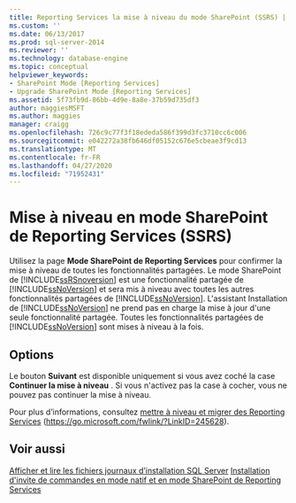 ```yaml
---
title: Reporting Services la mise à niveau du mode SharePoint (SSRS) | Microsoft Docs
ms.custom: ''
ms.date: 06/13/2017
ms.prod: sql-server-2014
ms.reviewer: ''
ms.technology: database-engine
ms.topic: conceptual
helpviewer_keywords:
- SharePoint Mode [Reporting Services]
- Upgrade SharePoint Mode [Reporting Services]
ms.assetid: 5f73fb9d-86bb-4d9e-8a8e-37b59d735df3
author: maggiesMSFT
ms.author: maggies
manager: craigg
ms.openlocfilehash: 726c9c77f3f18ededa586f399d3fc3710cc6c006
ms.sourcegitcommit: e042272a38fb646df05152c676e5cbeae3f9cd13
ms.translationtype: MT
ms.contentlocale: fr-FR
ms.lasthandoff: 04/27/2020
ms.locfileid: "71952431"
---
```

# <a name="reporting-services-sharepoint-mode-upgrade-ssrs"></a>Mise à niveau en mode SharePoint de Reporting Services (SSRS)
  Utilisez la page **Mode SharePoint de Reporting Services** pour confirmer la mise à niveau de toutes les fonctionnalités partagées. Le mode SharePoint de [!INCLUDE[ssRSnoversion](../../includes/ssrsnoversion-md.md)] est une fonctionnalité partagée de [!INCLUDE[ssNoVersion](../../includes/ssnoversion-md.md)] et sera mis à niveau avec toutes les autres fonctionnalités partagées de [!INCLUDE[ssNoVersion](../../includes/ssnoversion-md.md)]. L'assistant Installation de [!INCLUDE[ssNoVersion](../../includes/ssnoversion-md.md)] ne prend pas en charge la mise à jour d'une seule fonctionnalité partagée. Toutes les fonctionnalités partagées de [!INCLUDE[ssNoVersion](../../includes/ssnoversion-md.md)] sont mises à niveau à la fois.  
  
## <a name="options"></a>Options  
 Le bouton **Suivant** est disponible uniquement si vous avez coché la case **Continuer la mise à niveau** . Si vous n'activez pas la case à cocher, vous ne pouvez pas continuer la mise à niveau.  
  
 Pour plus d’informations, consultez [mettre à niveau et migrer des Reporting Services](https://go.microsoft.com/fwlink/?LinkID=245628) (https://go.microsoft.com/fwlink/?LinkID=245628).  
  
## <a name="see-also"></a>Voir aussi  
 [Afficher et lire les fichiers journaux d’installation SQL Server](https://technet.microsoft.com/library/ms143702\(v=sql.110\).aspx)   
 [Installation d'invite de commandes en mode natif et en mode SharePoint de Reporting Services](https://go.microsoft.com/fwlink/?LinkId=217620)  
  
  
